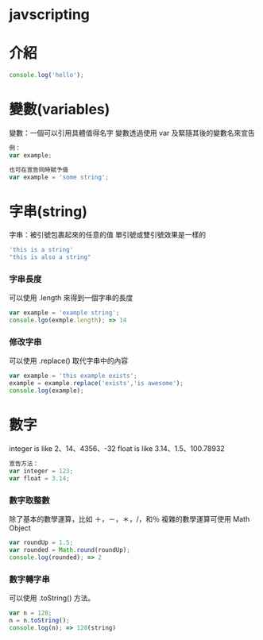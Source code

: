 # javscripting

# 介紹
```js
console.log('hello');
```

# 變數(variables)
變數：一個可以引用具體值得名字
變數透過使用 var 及緊隨其後的變數名來宣告

```js
例：
var example;

也可在宣告同時賦予值
var example = 'some string';
```

# 字串(string)
字串：被引號包裹起來的任意的值
單引號或雙引號效果是一樣的
```js
'this is a string'
"this is also a string"
```

### 字串長度
可以使用 .length 來得到一個字串的長度
```js
var example = 'example string';
console.lgo(exmple.length); => 14
```

### 修改字串
可以使用 .replace() 取代字串中的內容
```js
var example = 'this example exists';
example = example.replace('exists','is awesome');
console.log(example);
```


# 數字
integer is like 2、14、4356、-32
float is like 3.14、1.5、100.78932

```js
宣告方法：
var integer = 123;
var float = 3.14;
```

### 數字取整數
除了基本的數學運算，比如 ＋，－，＊，/，和％
複雜的數學運算可使用 Math Object

```js
var roundUp = 1.5;
var rounded = Math.round(roundUp);
console.log(rounded); => 2
```

### 數字轉字串
可以使用 .toString() 方法。

```js
var n = 128;
n = n.toString();
console.log(n); => 128(string)
```
